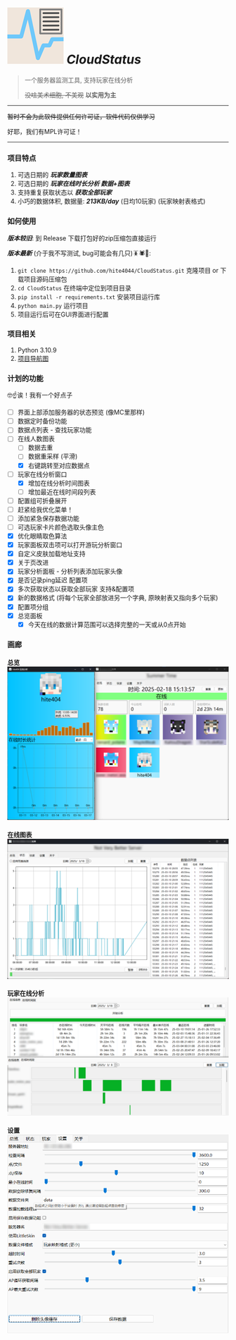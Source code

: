 # ![name](assets/icon/icon128px.png) *CloudStatus*

> 一个服务器监测工具, 支持玩家在线分析
> 
> ~~没啥美术细胞, 不美观~~ **以实用为主**

---

~~暂时不会为此软件提供任何许可证，软件代码仅供学习~~

好耶，我们有MPL许可证！

---

### 项目特点
1. 可选日期的 _**玩家数量图表**_
2. 可选日期的 _**玩家在线时长分析 数据+图表**_
3. 支持重复获取状态以 _**获取全部玩家**_
4. 小巧的数据体积, 数据量: _**213KB/day**_ (日均10玩家) (玩家映射表格式)

### 如何使用
_**版本较旧**_: 到 Release 下载打包好的zip压缩包直接运行

_**版本最新**_ (介于我不写测试, bug可能会有几只)🪳🕷️🐛:
1. `git clone https://github.com/hite4044/CloudStatus.git` 克隆项目 or 下载项目源码压缩包
2. `cd CloudStatus` 在终端中定位到项目目录
3. `pip install -r requirements.txt` 安装项目运行库
4. `python main.py` 运行项目
5. 项目运行后可在GUI界面进行配置

### 项目相关
1. Python 3.10.9
2. [项目导航图](readme_assets/project.md)

### 计划的功能
🤓☝️诶！我有一个好点子

- [ ] 界面上部添加服务器的状态预览 (像MC里那样)
- [ ] 数据定时备份功能
- [ ] 数据点列表 - 查找玩家功能
- [ ] 在线人数图表
  - [ ] 数据去重
  - [ ] 数据重采样 (平滑)
  - [x] 右键跳转至对应数据点
- [ ] 玩家在线分析窗口
  - [x] 增加在线分析时间图表
  - [ ] 增加最近在线时间段列表
- [ ] 配置组可折叠展开
- [ ] 赶紧给我优化菜单！
- [ ] 添加紧急保存数据功能
- [ ] 可选玩家卡片颜色选取头像主色
- [x] 优化眼睛取色算法
- [x] 玩家面板双击项可以打开游玩分析窗口
- [x] 自定义皮肤加载地址支持
- [x] 关于页改进
- [x] 玩家分析面板 - 分析列表添加玩家头像
- [x] 是否记录ping延迟 配置项
- [x] 多次获取状态以获取全部玩家 支持&配置项
- [x] 新的数据格式 (将每个玩家全部放进另一个字典, 原映射表又指向多个玩家)
- [x] 配置项分组
- [x] 总览面板
  - [x] 今天在线的数据计算范围可以选择完整的一天或从0点开始 

### 画廊

#### 总览 ![总览面板](readme_assets/overview.png)

#### 在线图表 ![在线图表](readme_assets/online_plot.png)

#### 玩家在线分析 ![玩家在线分析](readme_assets/player_analyze.png)

#### 设置 ![设置面板](readme_assets/config.png)